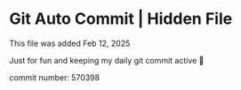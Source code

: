 # Git Auto Commit | Hidden File

This file was added Feb 12, 2025

Just for fun and keeping my daily git commit active 🤪

commit number: 570398
